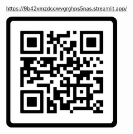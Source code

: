 https://9b42vmzdccwvgrghps5nas.streamlit.app/ 

<img src="https://raw.githubusercontent.com/NgoQue/yolov5-streamlit-app/main/Data_dielectric_function/QRcode.png" alt="QR Code" width="300"/>

